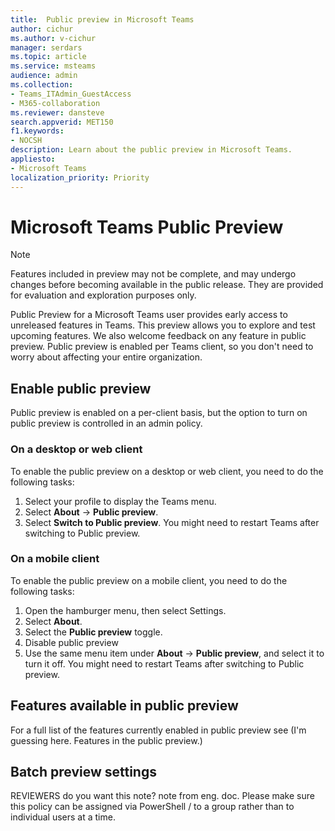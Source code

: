 ```yaml
---
title:  Public preview in Microsoft Teams
author: cichur
ms.author: v-cichur
manager: serdars
ms.topic: article
ms.service: msteams
audience: admin
ms.collection: 
- Teams_ITAdmin_GuestAccess
- M365-collaboration
ms.reviewer: dansteve
search.appverid: MET150
f1.keywords:
- NOCSH
description: Learn about the public preview in Microsoft Teams.
appliesto: 
- Microsoft Teams
localization_priority: Priority
---
```

Microsoft Teams Public Preview
======================================================

> [!NOTE]
> Features included in preview may not be complete, and may undergo changes before becoming available in the public release. They are provided for evaluation and exploration purposes only.

Public Preview for a Microsoft Teams user provides early access to unreleased features in Teams. This preview allows you to explore and test upcoming features. We also welcome feedback on any feature in public preview. Public preview is enabled per Teams client, so you don't need to worry about affecting your entire organization.

## Enable public preview

Public preview is enabled on a per-client basis, but the option to turn on public preview is controlled in an admin policy.

### On a desktop or web client

To enable the public preview on a desktop or web client, you need to do the following tasks:

1. Select your profile to display the Teams menu.
2. Select **About** → **Public preview**.
3. Select **Switch to Public preview**.
You might need to restart Teams after switching to Public preview.

### On a mobile client

To enable the public preview on a mobile client, you need to do the following tasks:

1. Open the hamburger menu, then select Settings.
2. Select **About**.
3. Select the **Public preview** toggle.
4. Disable public preview
5. Use the same menu item under **About** → **Public preview**, and select it to turn it off.
You might need to restart Teams after switching to Public preview.

## Features available in public preview

For a full list of the features currently enabled in public preview see (I'm guessing here. Features in the public preview.)

## Batch preview settings

REVIEWERS do you want this note? note from eng. doc. Please make sure this policy can be assigned via PowerShell / to a group rather than to individual users at a time.
